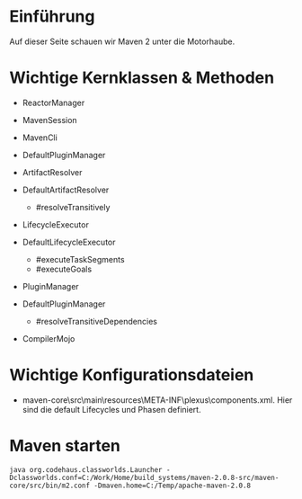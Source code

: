 # Einführung #

Auf dieser Seite schauen wir Maven 2 unter die Motorhaube.

# Wichtige Kernklassen & Methoden #

  * ReactorManager
  * MavenSession
  * MavenCli
  * DefaultPluginManager
  * ArtifactResolver
  * DefaultArtifactResolver
    * #resolveTransitively
  * LifecycleExecutor
  * DefaultLifecycleExecutor
    * #executeTaskSegments
    * #executeGoals
  * PluginManager
  * DefaultPluginManager
    * #resolveTransitiveDependencies

  * CompilerMojo

# Wichtige Konfigurationsdateien #

  * maven-core\src\main\resources\META-INF\plexus\components.xml. Hier sind die default Lifecycles und Phasen definiert.

# Maven starten #

```
java org.codehaus.classworlds.Launcher -Dclassworlds.conf=C:/Work/Home/build_systems/maven-2.0.8-src/maven-core/src/bin/m2.conf -Dmaven.home=C:/Temp/apache-maven-2.0.8
```